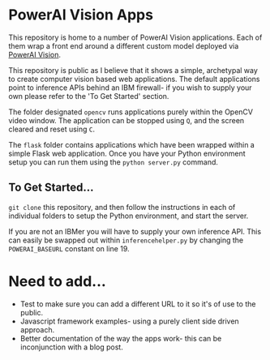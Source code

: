 # PowerAI Vision Apps

This repository is home to a number of PowerAI Vision applications. Each of them wrap a front end around a different custom model deployed via [PowerAI Vision](https://developer.ibm.com/linuxonpower/deep-learning-powerai/vision/).

This repository is public as I believe that it shows a simple, archetypal way to create computer vision based web applications. The default applications point to inference APIs behind an IBM firewall- if you wish to supply your own please refer to the 'To Get Started' section.

The folder designated `opencv` runs applications purely within the OpenCV video window. The application can be stopped using `Q`, and the screen cleared and reset using `C`. 

The `flask` folder contains applications which have been wrapped within a simple Flask web application. Once you have your Python environment setup you can run them using the `python server.py` command. 

## To Get Started...

`git clone` this repository, and then follow the instructions in each of individual folders to setup the Python environment, and start the server. 

If you are not an IBMer you will have to supply your own inference API. This can easily be swapped out within `inferencehelper.py` by changing the `POWERAI_BASEURL` constant on line 19.  

# Need to add...
- Test to make sure you can add a different URL to it so it's of use to the public. 
- Javascript framework examples- using a purely client side driven approach. 
- Better documentation of the way the apps work- this can be inconjunction with a blog post. 
